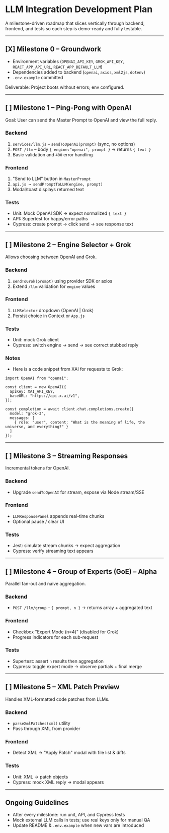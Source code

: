 # LLM Integration Development Plan

A milestone-driven roadmap that slices vertically through backend, frontend, and tests so each step is demo-ready and fully testable.

---
## [X] Milestone 0 – Groundwork
* Environment variables (`OPENAI_API_KEY`, `GROK_API_KEY`, `REACT_APP_API_URL`, `REACT_APP_DEFAULT_LLM`)
* Dependencies added to backend (`openai`, `axios`, `xml2js`, `dotenv`)
* `.env.example` committed

Deliverable: Project boots without errors; env configured.

---
## [ ] Milestone 1 – Ping-Pong with OpenAI
Goal: User can send the Master Prompt to OpenAI and view the full reply.

### Backend
1. `services/llm.js` – `sendToOpenAI(prompt)` (sync, no options)
2. `POST /llm` – body `{ engine:"openai", prompt }` → returns `{ text }`
3. Basic validation and `400` error handling

### Frontend
1. "Send to LLM" button in `MasterPrompt`
2. `api.js → sendPromptToLLM(engine, prompt)`
3. Modal/toast displays returned text

### Tests
* Unit: Mock OpenAI SDK → expect normalized `{ text }`
* API: Supertest for happy/error paths
* Cypress: create prompt → click send → see response text

---
## [ ] Milestone 2 – Engine Selector + Grok
Allows choosing between OpenAI and Grok.

### Backend
1. `sendToGrok(prompt)` using provider SDK or axios
2. Extend `/llm` validation for `engine` values

### Frontend
1. `LLMSelector` dropdown (OpenAI | Grok)
2. Persist choice in Context or `App.js`

### Tests
* Unit: mock Grok client
* Cypress: switch engine → send → see correct stubbed reply

### Notes
* Here is a code snippet from XAI for requests to Grok:
```
import OpenAI from "openai";
    
const client = new OpenAI({
  apiKey: XAI_API_KEY,
  baseURL: "https://api.x.ai/v1",
});

const completion = await client.chat.completions.create({
  model: "grok-3",
  messages: [
    { role: "user", content: "What is the meaning of life, the universe, and everything?" }
  ]
});
```

---
## [ ] Milestone 3 – Streaming Responses
Incremental tokens for OpenAI.

### Backend
* Upgrade `sendToOpenAI` for stream, expose via Node stream/SSE

### Frontend
* `LLMResponsePanel` appends real-time chunks
* Optional pause / clear UI

### Tests
* Jest: simulate stream chunks → expect aggregation
* Cypress: verify streaming text appears

---
## [ ] Milestone 4 – Group of Experts (GoE) – Alpha
Parallel fan-out and naive aggregation.

### Backend
* `POST /llm/group` – `{ prompt, n }` → returns array + aggregated text

### Frontend
* Checkbox "Expert Mode (n=4)" (disabled for Grok)
* Progress indicators for each sub-request

### Tests
* Supertest: assert `n` results then aggregation
* Cypress: toggle expert mode → observe partials + final merge

---
## [ ] Milestone 5 – XML Patch Preview
Handles XML-formatted code patches from LLMs.

### Backend
* `parseXmlPatches(xml)` utility
* Pass through XML from provider

### Frontend
* Detect XML → "Apply Patch" modal with file list & diffs

### Tests
* Unit: XML → patch objects
* Cypress: mock XML reply → modal appears

---
## Ongoing Guidelines
* After every milestone: run unit, API, and Cypress tests
* Mock external LLM calls in tests; use real keys only for manual QA
* Update README & `.env.example` when new vars are introduced
